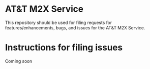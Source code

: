AT&amp;T M2X Service
===========

This repository should be used for filing requests for features/enhancements, bugs, and issues for the AT&amp;T M2X Service.



Instructions for filing issues
===========
Coming soon
